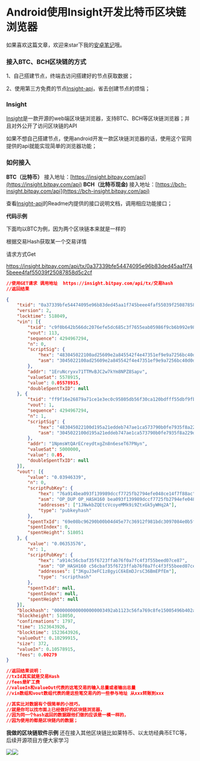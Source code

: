 # Android使用Insight开发比特币区块链浏览器

如果喜欢这篇文章，欢迎来star下我的[安卓笔记](https://github.com/wulijie/AndroidNotes)哦。

### 接入BTC、BCH区块链的方式

1、自己搭建节点，终端去访问搭建好的节点获取数据；

2、使用第三方免费的节点[Insight-api](https://github.com/bitpay/insight-api)，省去创建节点的烦恼；

### Insight

[Insight](https://github.com/bitpay/insight)是一款开源的web端区块链浏览器，支持BTC、BCH等区块链浏览器；并且对外公开了访问区块链的API

如果不想自己搭建节点，使用android开发一款区块链浏览器的话，使用这个官网提供的api就能实现简单的浏览器功能；

### 如何接入

**BTC（比特币）**               接入地址：[https://insight.bitpay.com/api](https://insight.bitpay.com/api)
**BCH（比特币现金)**         接入地址：[https://bch-insight.bitpay.com/api](https://bch-insight.bitpay.com/api)

查看[Insight-api](https://github.com/bitpay/insight-api)的Readme内提供的接口说明文档，调用相应功能接口；

**代码示例**        

下面均以BTC为例，因为两个区块链本来就是一样的

根据交易Hash获取某一个交易详情

请求方式Get

https://insight.bitpay.com/api/tx/0a37339bfe54474095e96b83ded45aa1f745beee4faf55039f25087858d5c2cf



```json
//使用GET请求 调用地址  https://insight.bitpay.com/api/tx/交易hash
//返回结果

{
	"txid": "0a37339bfe54474095e96b83ded45aa1f745beee4faf55039f25087858d5c2cf",
	"version": 2,
	"locktime": 518049,
	"vin": [{
		"txid": "c9f0b642b566dc2076efe5dc685c3f7655eab05986f9cb6b992e984415489544",
		"vout": 113,
		"sequence": 4294967294,
		"n": 0,
		"scriptSig": {
			"hex": "483045022100ad25609e2a845542f4e47351ef9e9a7256bc40d0d20b617ce2ae083dcfc4a4cd0220238a871042376df11008dc5b5b7a45c09f0a6d29e4faa59e33f1efdb3238af450121038d588053a29779e3c2b10d9be59b9695c091d62268ed05cf5329a58f89373c2b",
			"asm": "3045022100ad25609e2a845542f4e47351ef9e9a7256bc40d0d20b617ce2ae083dcfc4a4cd0220238a871042376df11008dc5b5b7a45c09f0a6d29e4faa59e33f1efdb3238af45[ALL] 038d588053a29779e3c2b10d9be59b9695c091d62268ed05cf5329a58f89373c2b"
		},
		"addr": "1EruNcryxv71TTMvBJC2w7kYm8NPZ8Sapv",
		"valueSat": 5578915,
		"value": 0.05578915,
		"doubleSpentTxID": null
	}, {
		"txid": "ff9f16e26879a71ce1e3ec0c95805db56f30ca120bdfff55dbf9fb6172d26ee1",
		"vout": 1,
		"sequence": 4294967294,
		"n": 1,
		"scriptSig": {
			"hex": "483045022100d195a21eddeb747ae1ca573790b0fe7935f8a229d54dff32781816be63e0af8a0220528548bbea30cb84ceb613d85b8834c910a2aa4c14d2e9adddad055b4ebb9b0b01210338b140b65ac68df0f29dd730b1d50748465651784f3d43b60a740d53ef0ce3f8",
			"asm": "3045022100d195a21eddeb747ae1ca573790b0fe7935f8a229d54dff32781816be63e0af8a0220528548bbea30cb84ceb613d85b8834c910a2aa4c14d2e9adddad055b4ebb9b0b[ALL] 0338b140b65ac68df0f29dd730b1d50748465651784f3d43b60a740d53ef0ce3f8"
		},
		"addr": "1NpmsWtQArECreydtxgZn8n6eseT67PNyn",
		"valueSat": 5000000,
		"value": 0.05,
		"doubleSpentTxID": null
	}],
	"vout": [{
		"value": "0.03946339",
		"n": 0,
		"scriptPubKey": {
			"hex": "76a914bea093f139989dccf7725fb2794efe048ce14f7f88ac",
			"asm": "OP_DUP OP_HASH160 bea093f139989dccf7725fb2794efe048ce14f7f OP_EQUALVERIFY OP_CHECKSIG",
			"addresses": ["1JNwkbZQEtcVcoyeMMk9i9ZtxGk5yWHq2A"],
			"type": "pubkeyhash"
		},
		"spentTxId": "69e08bc96290b00b04d45e77c36912f981bdc3097084e0b5f49c1131ebd05e16",
		"spentIndex": 0,
		"spentHeight": 518051
	}, {
		"value": "0.06353576",
		"n": 1,
		"scriptPubKey": {
			"hex": "a914c56cbaf35f6723ffab76f0a7fc4f3f55beed07ce87",
			"asm": "OP_HASH160 c56cbaf35f6723ffab76f0a7fc4f3f55beed07ce OP_EQUAL",
			"addresses": ["3KguJ3eFC1z8gyiC6kEmDJrsC36BmEPfEm"],
			"type": "scripthash"
		},
		"spentTxId": null,
		"spentIndex": null,
		"spentHeight": null
	}],
	"blockhash": "0000000000000000003492ab1123c56fa769c8fe15005496b402a7d3360f6c0d",
	"blockheight": 518050,
	"confirmations": 1797,
	"time": 1523643926,
	"blocktime": 1523643926,
	"valueOut": 0.10299915,
	"size": 372,
	"valueIn": 0.10578915,
	"fees": 0.00279
}

//返回结果说明：
//txId其实就是交易Hash
//fees是旷工费
//valueIn和valueOut代表的这笔交易的输入总量或者输出总量
//vin数组和vout数组代表的是这些笔交易内的一些参与地址 从xxx转账到xxx

//其实比对数据有个很简单的小技巧，
//就是你可以找市面上已经做好的区块链浏览器，
//因为同一个hash返回的数据跟他们做的应该是一模一样的，
//因为使用的都是区块链内的数据；
```

**我做的区块链软件示例** 还在接入其他区块链比如莱特币、以太坊经典币ETC等，后续开源项目方便大家学习

![](https://ws3.sinaimg.cn/large/006tNc79ly1fqoz1e9kkdj30u02b6mz3.jpg)![](https://ws1.sinaimg.cn/large/006tNc79ly1fqoz1r093yj30u01pk0ue.jpg)